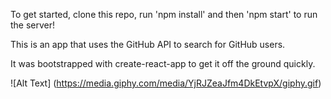 To get started, clone this repo, run 'npm install' and then 'npm start' to run the server!

This is an app that uses the GitHub API to search for GitHub users. 

It was bootstrapped with create-react-app to get it off the ground quickly.

![Alt Text] (https://media.giphy.com/media/YjRJZeaJfm4DkEtvpX/giphy.gif)

